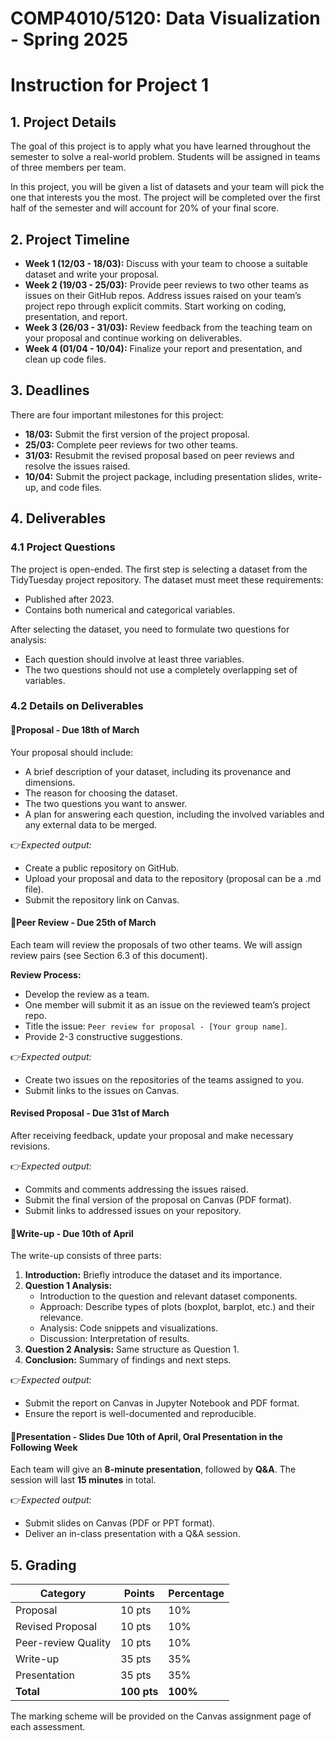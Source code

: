 # COMP4010/5120: Data Visualization - Spring 2025

# Instruction for Project 1

## 1. Project Details

The goal of this project is to apply what you have learned throughout the semester to solve a real-world problem. Students will be assigned in teams of three members per team.

In this project, you will be given a list of datasets and your team will pick the one that interests you the most. The project will be completed over the first half of the semester and will account for 20% of your final score.

## 2. Project Timeline

- **Week 1 (12/03 - 18/03):** Discuss with your team to choose a suitable dataset and write your proposal.
- **Week 2 (19/03 - 25/03):** Provide peer reviews to two other teams as issues on their GitHub repos. Address issues raised on your team’s project repo through explicit commits. Start working on coding, presentation, and report.
- **Week 3 (26/03 - 31/03):** Review feedback from the teaching team on your proposal and continue working on deliverables.
- **Week 4 (01/04 - 10/04):** Finalize your report and presentation, and clean up code files.

## 3. Deadlines

There are four important milestones for this project:

- **18/03:** Submit the first version of the project proposal.
- **25/03:** Complete peer reviews for two other teams.
- **31/03:** Resubmit the revised proposal based on peer reviews and resolve the issues raised.
- **10/04:** Submit the project package, including presentation slides, write-up, and code files.

## 4. Deliverables

### 4.1 Project Questions

The project is open-ended. The first step is selecting a dataset from the TidyTuesday project repository. The dataset must meet these requirements:

- Published after 2023.
- Contains both numerical and categorical variables.

After selecting the dataset, you need to formulate two questions for analysis:

- Each question should involve at least three variables.
- The two questions should not use a completely overlapping set of variables.

### 4.2 Details on Deliverables

#### **📌Proposal - Due 18th of March**

Your proposal should include:

- A brief description of your dataset, including its provenance and dimensions.
- The reason for choosing the dataset.
- The two questions you want to answer.
- A plan for answering each question, including the involved variables and any external data to be merged.

👉*Expected output:*

- Create a public repository on GitHub.
- Upload your proposal and data to the repository (proposal can be a .md file).
- Submit the repository link on Canvas.

#### **📌Peer Review - Due 25th of March**

Each team will review the proposals of two other teams. We will assign review pairs (see Section 6.3 of this document).

**Review Process:**

- Develop the review as a team.
- One member will submit it as an issue on the reviewed team’s project repo.
- Title the issue: `Peer review for proposal - [Your group name]`.
- Provide 2-3 constructive suggestions.

👉*Expected output:*

- Create two issues on the repositories of the teams assigned to you.
- Submit links to the issues on Canvas.

#### **Revised Proposal - Due 31st of March**

After receiving feedback, update your proposal and make necessary revisions.

👉*Expected output:*

- Commits and comments addressing the issues raised.
- Submit the final version of the proposal on Canvas (PDF format).
- Submit links to addressed issues on your repository.

#### **📌Write-up - Due 10th of April**

The write-up consists of three parts:

1. **Introduction:** Briefly introduce the dataset and its importance.
2. **Question 1 Analysis:**
   - Introduction to the question and relevant dataset components.
   - Approach: Describe types of plots (boxplot, barplot, etc.) and their relevance.
   - Analysis: Code snippets and visualizations.
   - Discussion: Interpretation of results.
3. **Question 2 Analysis:** Same structure as Question 1.
4. **Conclusion:** Summary of findings and next steps.

👉*Expected output:*

- Submit the report on Canvas in Jupyter Notebook and PDF format.
- Ensure the report is well-documented and reproducible.

#### **📌Presentation - Slides Due 10th of April, Oral Presentation in the Following Week**

Each team will give an **8-minute presentation**, followed by **Q&A**. The session will last **15 minutes** in total.

👉*Expected output:*

- Submit slides on Canvas (PDF or PPT format).
- Deliver an in-class presentation with a Q&A session.

## 5. Grading

| Category              | Points  | Percentage |
|----------------------|---------|------------|
| Proposal            | 10 pts  | 10%        |
| Revised Proposal    | 10 pts  | 10%        |
| Peer-review Quality | 10 pts  | 10%        |
| Write-up           | 35 pts  | 35%        |
| Presentation       | 35 pts  | 35%        |
| **Total**          | **100 pts** | **100%** |

The marking scheme will be provided on the Canvas assignment page of each assessment.
